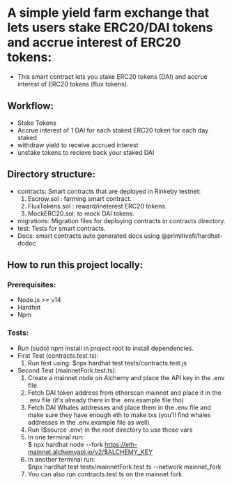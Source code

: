 # A simple yield farm exchange that lets users stake ERC20/DAI tokens and accrue interest of ERC20 tokens:

- This smart contract lets you stake ERC20 tokens (DAI) and accrue interest of ERC20 tokens (flux tokens).
  
## Workflow:
- Stake Tokens
- Accrue interest of 1 DAI for each staked ERC20 token for each day staked
- withdraw yield to receive accrued interest
- unstake tokens to recieve back your staked DAI



## Directory structure:
- contracts: Smart contracts that are deployed in Rinkeby testnet:
  1) Escrow.sol : farming smart contract.
  2) FluxTokens.sol : reward/ineterest ERC20 tokens.
  3) MockERC20.sol: to mock DAI tokens.
- migrations: Migration files for deploying contracts in contracts directory.
- test: Tests for smart contracts.
- Docs: smart contracts auto generated docs using @primitivefi/hardhat-dodoc

## How to run this project locally:
### Prerequisites:
- Node.js >= v14
- Hardhat 
- Npm

### Tests:
- Run (sudo) npm install in project root to install dependencies.
- First Test (contracts.test.ts):
    1) Run test using: $npx hardhat test tests/contracts.test.js
- Second Test (mainnetFork.test.ts):
  1) Create a mainnet node on Alchemy and place the API key in the .env file
  2) Fetch DAI token address from etherscan mainnet and place it in the .env file (it's already there in the .env.example file tho)
  3) Fetch DAI Whales addresses and place them in the .env file and make sure they have enough eth to make txs (you'll find whales addresses in the .env.example file as well)
  4) Run ($source .env) in the root directory to use those vars
  5) In one terminal run: \
        $ npx hardhat node --fork https://eth-mainnet.alchemyapi.io/v2/$ALCHEMY_KEY
  6) In another terminal run: \
        $npx hardhat test tests/mainnetFork.test.ts --network mainnet_fork
  7) You can also run contracts.test.ts on the mainnet fork.


  




